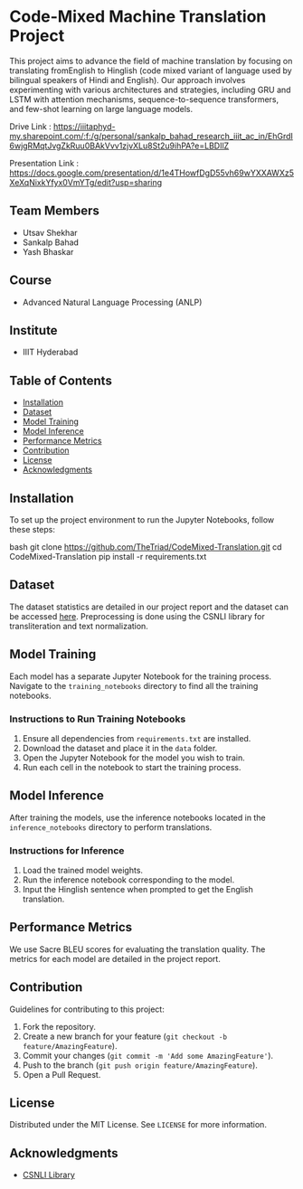 # Code-Mixed Machine Translation Project

This project aims to advance the field of machine translation by focusing on translating fromEnglish to Hinglish (code mixed variant of language used by bilingual speakers of Hindi and English). Our approach involves experimenting with various architectures and strategies, including GRU and LSTM with attention mechanisms, sequence-to-sequence transformers, and few-shot learning on large language models.

Drive Link : https://iiitaphyd-my.sharepoint.com/:f:/g/personal/sankalp_bahad_research_iiit_ac_in/EhGrdI6wjgRMqtJvgZkRuu0BAkVvv1zjvXLu8St2u9ihPA?e=LBDIlZ

Presentation Link : https://docs.google.com/presentation/d/1e4THowfDgD55vh69wYXXAWXz5XeXqNixkYfyx0VmYTg/edit?usp=sharing

## Team Members

- Utsav Shekhar
- Sankalp Bahad
- Yash Bhaskar

## Course

- Advanced Natural Language Processing (ANLP)

## Institute

- IIIT Hyderabad

## Table of Contents

- [Installation](#installation)
- [Dataset](#dataset)
- [Model Training](#model-training)
- [Model Inference](#model-inference)
- [Performance Metrics](#performance-metrics)
- [Contribution](#contribution)
- [License](#license)
- [Acknowledgments](#acknowledgments)

## Installation

To set up the project environment to run the Jupyter Notebooks, follow these steps:

bash
git clone https://github.com/TheTriad/CodeMixed-Translation.git
cd CodeMixed-Translation
pip install -r requirements.txt


## Dataset

The dataset statistics are detailed in our project report and the dataset can be accessed [here](https://ritual.uh.edu/lince/datasets). Preprocessing is done using the CSNLI library for transliteration and text normalization.

## Model Training

Each model has a separate Jupyter Notebook for the training process. Navigate to the `training_notebooks` directory to find all the training notebooks.

### Instructions to Run Training Notebooks

1. Ensure all dependencies from `requirements.txt` are installed.
2. Download the dataset and place it in the `data` folder.
3. Open the Jupyter Notebook for the model you wish to train.
4. Run each cell in the notebook to start the training process.

## Model Inference

After training the models, use the inference notebooks located in the `inference_notebooks` directory to perform translations.

### Instructions for Inference

1. Load the trained model weights.
2. Run the inference notebook corresponding to the model.
3. Input the Hinglish sentence when prompted to get the English translation.

## Performance Metrics

We use Sacre BLEU scores for evaluating the translation quality. The metrics for each model are detailed in the project report.

## Contribution

Guidelines for contributing to this project:

1. Fork the repository.
2. Create a new branch for your feature (`git checkout -b feature/AmazingFeature`).
3. Commit your changes (`git commit -m 'Add some AmazingFeature'`).
4. Push to the branch (`git push origin feature/AmazingFeature`).
5. Open a Pull Request.

## License

Distributed under the MIT License. See `LICENSE` for more information.

## Acknowledgments

- [CSNLI Library](https://aclanthology.org/2021.calcs-1.7.pdf)
